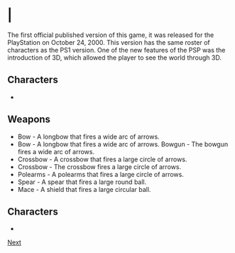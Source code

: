# |  

The first official published version of this game, it was released for the PlayStation on October 24, 2000. This version has the same roster of characters as the PS1 version. One of the new features of the PSP was the introduction of 3D, which allowed the player to see the world through 3D.   
  

## Characters

*       
                                                                                                 
        
                                          
                                                                         
         
      

## Weapons

*   Bow - A longbow that fires a wide arc of arrows.
*   Bow - A longbow that fires a wide arc of arrows.   Bowgun - The bowgun fires a wide arc of arrows.
*   Crossbow - A crossbow that fires a large circle of arrows.
*    Crossbow - The crossbow fires a large circle of arrows.
*   Polearms - A polearms that fires a large circle of arrows.
*   Spear - A spear that fires a large round ball.
*   Mace - A shield that fires a large circular ball.

## Characters

*

[Next](453.md)